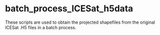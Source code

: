 # batch_process_ICESat_h5data
These scripts are used to obtain the projected shapefiles from the original ICESat .H5 files in  a batch process.
